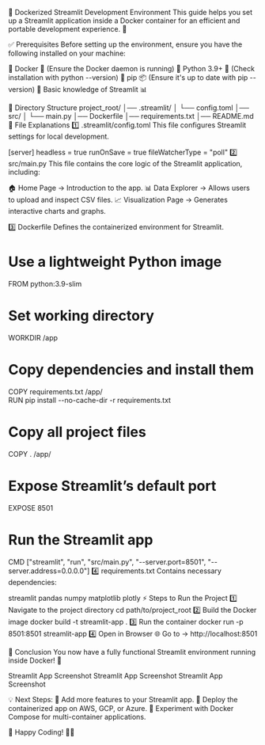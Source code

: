 🐳 Dockerized Streamlit Development Environment
This guide helps you set up a Streamlit application inside a Docker container for an efficient and portable development experience. 🚀

✅ Prerequisites
Before setting up the environment, ensure you have the following installed on your machine:

🔹 Docker 🐳 (Ensure the Docker daemon is running)
🔹 Python 3.9+ 🐍 (Check installation with python --version)
🔹 pip 📦 (Ensure it's up to date with pip --version)
🔹 Basic knowledge of Streamlit 📊

📂 Directory Structure
project_root/
│── .streamlit/
│   └── config.toml
│── src/
│   └── main.py
│── Dockerfile
│── requirements.txt
│── README.md
📜 File Explanations
1️⃣ .streamlit/config.toml
This file configures Streamlit settings for local development.

[server]
headless = true
runOnSave = true
fileWatcherType = "poll"
2️⃣ src/main.py
This file contains the core logic of the Streamlit application, including:

🏠 Home Page → Introduction to the app.
📊 Data Explorer → Allows users to upload and inspect CSV files.
📈 Visualization Page → Generates interactive charts and graphs.

3️⃣ Dockerfile
Defines the containerized environment for Streamlit.

# Use a lightweight Python image
FROM python:3.9-slim  

# Set working directory
WORKDIR /app  

# Copy dependencies and install them
COPY requirements.txt /app/  
RUN pip install --no-cache-dir -r requirements.txt  

# Copy all project files
COPY . /app/  

# Expose Streamlit’s default port
EXPOSE 8501  

# Run the Streamlit app
CMD ["streamlit", "run", "src/main.py", "--server.port=8501", "--server.address=0.0.0.0"]
4️⃣ requirements.txt
Contains necessary dependencies:

streamlit
pandas
numpy
matplotlib
plotly
⚡ Steps to Run the Project
1️⃣ Navigate to the project directory
cd path/to/project_root
2️⃣ Build the Docker image
docker build -t streamlit-app .
3️⃣ Run the container
docker run -p 8501:8501 streamlit-app
4️⃣ Open in Browser
🌐 Go to → http://localhost:8501

🎯 Conclusion
You now have a fully functional Streamlit environment running inside Docker! 🚀

Streamlit App Screenshot Streamlit App Screenshot Streamlit App Screenshot

💡 Next Steps:
🔹 Add more features to your Streamlit app.
🔹 Deploy the containerized app on AWS, GCP, or Azure.
🔹 Experiment with Docker Compose for multi-container applications.

🚀 Happy Coding! 🐳💙
